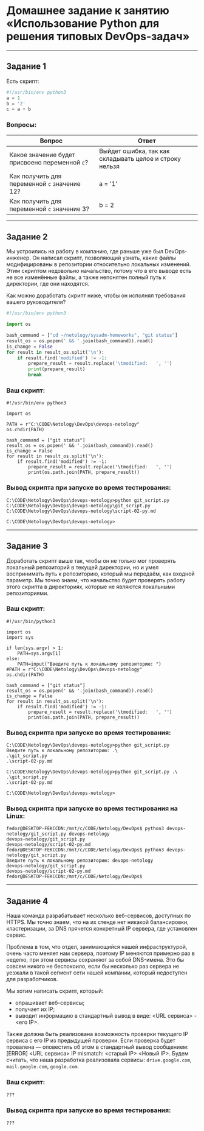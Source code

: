 # Домашнее задание к занятию «Использование Python для решения типовых DevOps-задач»
----------------

## Задание 1

Есть скрипт:

```python
#!/usr/bin/env python3
a = 1
b = '2'
c = a + b
```

### Вопросы:

| Вопрос  | Ответ |
| ------------- | ------------- |
| Какое значение будет присвоено переменной `c`?  | Выйдет ошибка, так как складывать целое и строку нельзя  |
| Как получить для переменной `c` значение 12?  | a = '1'  |
| Как получить для переменной `c` значение 3?  | b = 2 |

------

## Задание 2

Мы устроились на работу в компанию, где раньше уже был DevOps-инженер. Он написал скрипт, позволяющий узнать, какие файлы модифицированы в репозитории относительно локальных изменений. Этим скриптом недовольно начальство, потому что в его выводе есть не все изменённые файлы, а также непонятен полный путь к директории, где они находятся. 

Как можно доработать скрипт ниже, чтобы он исполнял требования вашего руководителя?

```python
#!/usr/bin/env python3

import os

bash_command = ["cd ~/netology/sysadm-homeworks", "git status"]
result_os = os.popen(' && '.join(bash_command)).read()
is_change = False
for result in result_os.split('\n'):
    if result.find('modified') != -1:
        prepare_result = result.replace('\tmodified:   ', '')
        print(prepare_result)
        break
```

### Ваш скрипт:

```
#!/usr/bin/env python3

import os

PATH = r"C:\CODE\Netology\DevOps\devops-netology"
os.chdir(PATH)

bash_command = ["git status"]
result_os = os.popen(' && '.join(bash_command)).read()
is_change = False
for result in result_os.split('\n'):
    if result.find('modified') != -1:
        prepare_result = result.replace('\tmodified:   ', '')
        print(os.path.join(PATH, prepare_result))
```

### Вывод скрипта при запуске во время тестирования:

```
C:\CODE\Netology\DevOps\devops-netology>python git_script.py
C:\CODE\Netology\DevOps\devops-netology\git_script.py
C:\CODE\Netology\DevOps\devops-netology\script-02-py.md

C:\CODE\Netology\DevOps\devops-netology>
```

------

## Задание 3

Доработать скрипт выше так, чтобы он не только мог проверять локальный репозиторий в текущей директории, но и умел воспринимать путь к репозиторию, который мы передаём, как входной параметр. Мы точно знаем, что начальство будет проверять работу этого скрипта в директориях, которые не являются локальными репозиториями.

### Ваш скрипт:

```
#!/usr/bin/python3

import os
import sys

if len(sys.argv) > 1:
    PATH=sys.argv[1]
else:
    PATH=input("Введите путь к локальному репозиторию: ")
#PATH = r"C:\CODE\Netology\DevOps\devops-netology"
os.chdir(PATH)

bash_command = ["git status"]
result_os = os.popen(' && '.join(bash_command)).read()
is_change = False
for result in result_os.split('\n'):
    if result.find('modified') != -1:
        prepare_result = result.replace('\tmodified:   ', '')
        print(os.path.join(PATH, prepare_result))
```

### Вывод скрипта при запуске во время тестирования:

```
C:\CODE\Netology\DevOps\devops-netology>python git_script.py
Введите путь к локальному репозиторию: .\
.\git_script.py
.\script-02-py.md

C:\CODE\Netology\DevOps\devops-netology>python git_script.py .\
.\git_script.py
.\script-02-py.md

C:\CODE\Netology\DevOps\devops-netology>
```
### Вывод скрипта при запуске во время тестирования на Linux:
```
fedor@DESKTOP-FEKCCDN:/mnt/c/CODE/Netology/DevOps$ python3 devops-netology/git_script.py devops-netology
devops-netology/git_script.py
devops-netology/script-02-py.md
fedor@DESKTOP-FEKCCDN:/mnt/c/CODE/Netology/DevOps$ python3 devops-netology/git_script.py
Введите путь к локальному репозиторию: devops-netology
devops-netology/git_script.py
devops-netology/script-02-py.md
fedor@DESKTOP-FEKCCDN:/mnt/c/CODE/Netology/DevOps$
```
------

## Задание 4

Наша команда разрабатывает несколько веб-сервисов, доступных по HTTPS. Мы точно знаем, что на их стенде нет никакой балансировки, кластеризации, за DNS прячется конкретный IP сервера, где установлен сервис. 

Проблема в том, что отдел, занимающийся нашей инфраструктурой, очень часто меняет нам сервера, поэтому IP меняются примерно раз в неделю, при этом сервисы сохраняют за собой DNS-имена. Это бы совсем никого не беспокоило, если бы несколько раз сервера не уезжали в такой сегмент сети нашей компании, который недоступен для разработчиков. 

Мы хотим написать скрипт, который: 

- опрашивает веб-сервисы; 
- получает их IP; 
- выводит информацию в стандартный вывод в виде: <URL сервиса> - <его IP>. 

Также должна быть реализована возможность проверки текущего IP сервиса c его IP из предыдущей проверки. Если проверка будет провалена — оповестить об этом в стандартный вывод сообщением: [ERROR] <URL сервиса> IP mismatch: <старый IP> <Новый IP>. Будем считать, что наша разработка реализовала сервисы: `drive.google.com`, `mail.google.com`, `google.com`.

### Ваш скрипт:

```python
???
```

### Вывод скрипта при запуске во время тестирования:

```
???
```
